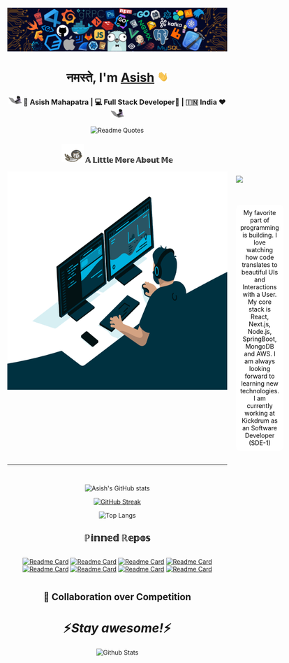 ![Banner](banner.png)

<div align="center">
   <h1>नमस्ते, I'm <a href="https://asish918.netlify.app">Asish</a> <img src="https://raw.githubusercontent.com/asish918/asish918/main/wavy.gif" width="25px"> </h1>
</div>

<div align="center">
<h3><img src="https://raw.githubusercontent.com/asish918/asish918/main/keytap.gif" width="30"> 🙎 Asish Mahapatra | 💻 Full Stack Developer📱 | 🇮🇳 India ❤️ <img src="https://raw.githubusercontent.com/asish918/asish918/main/keytap.gif" width="30"></h3>
</div>

<div align="center">

![Readme Quotes](https://quotes-github-readme.vercel.app/api?type=horizontal&theme=catppuccin&quote=When%20in%20doubt%2C%20use%20Brute%20Force&author=Ken%20Thompson)

</div>

<div align="center">

### <img src="https://raw.githubusercontent.com/asish918/asish918/main/flying.gif" width="50"> 𝔸 𝕃𝕚𝕥𝕥𝕝𝕖 𝕄𝕠𝕣𝕖 𝔸𝕓𝕠𝕦𝕥 𝕄𝕖

<div style="display: flex" height="400">
<img src="./busy.gif" width="100%" height="500" >
<div align="center" style="padding-left: 20px; display: flex; flex-direction: column;">
   <img style="padding-top: 10px" src="https://skillicons.dev/icons?i=js,html,css,react,tailwind,mui,express,c,netlify,vercel,ts,nodejs,graphql,nextjs,sass,dart,flutter,kotlin,mongodb,mysql,postgres,firebase,supabase,aws,mongodb,java,spring,dart,cpp,git,github,vim,linux, docker" />

<div style="margin-top: 50px; padding: 10px; background-color: white; text-align: center; border-radius: 10px; color: black">
My favorite part of programming is
building. I love watching
how code translates to beautiful UIs and Interactions with a User. My core stack
is React, Next.js, Node.js, SpringBoot, MongoDB and AWS. I am always looking forward to
learning new technologies. I am currently working at
Kickdrum as an Software Developer (SDE-1)
</div>

</div>
</div>
</div>

<br>

---

<br>
<div align="center" >

![Asish's GitHub stats](https://github-readme-stats.vercel.app/api?username=asish918&show_icons=true&theme=onedark)

[![GitHub Streak](https://streak-stats.demolab.com/?user=asish918&theme=dark)](https://git.io/streak-stats)

![Top Langs](https://github-readme-stats.vercel.app/api/top-langs/?username=asish918&theme=dark&layout=compact&&size_weight=0.5&count_weight=0.5)

</div>

<div align="center">

## ℙ𝕚𝕟𝕟𝕖𝕕 ℝ𝕖𝕡𝕠𝕤

<div style="display: flex;">

[![Readme Card](https://github-readme-stats.vercel.app/api/pin/?username=asish918&repo=NextJS-Hotel-Booking&theme=dark)](https://github.com/asish918/NextJS-Hotel-Booking)
[![Readme Card](https://github-readme-stats.vercel.app/api/pin/?username=asish918&repo=Discord-Clone&theme=dark)](https://github.com/asish918/Discord-Clone)
[![Readme Card](https://github-readme-stats.vercel.app/api/pin/?username=asish918&repo=NextJS-Music&theme=dark)](https://github.com/asish918/NextJS-Music)
[![Readme Card](https://github-readme-stats.vercel.app/api/pin/?username=asish918&repo=Collaborator&theme=dark)](https://github.com/asish918/Collaborator)
[![Readme Card](https://github-readme-stats.vercel.app/api/pin/?username=asish918&repo=Web-Shop&theme=dark)](https://github.com/asish918/Web-Shop)
[![Readme Card](https://github-readme-stats.vercel.app/api/pin/?username=asish918&repo=ECommerce-Mobile&theme=dark)](https://github.com/asish918/ECommerce-Mobile)
[![Readme Card](https://github-readme-stats.vercel.app/api/pin/?username=asish918&repo=JetNewsApp&theme=dark)](https://github.com/asish918/JetNewsApp)
[![Readme Card](https://github-readme-stats.vercel.app/api/pin/?username=asish918&repo=JetMusic&theme=dark)](https://github.com/asish918/JetMusic)

</div>

</div>

<h2 align="center">🤝 Collaboration over Competition</h2>
<h1 align='center'>⚡️<i>Stay awesome!</i>⚡️</h1>
<p align="center">
        <img src="https://raw.githubusercontent.com/mayhemantt/mayhemantt/Update/svg/Bottom.svg" alt="Github Stats" />
</p>

<!---
asish918/asish918 is a ✨ special ✨ repository because its `README.md` (this file) appears on your GitHub profile.
You can click the Preview link to take a look at your changes.
--->
